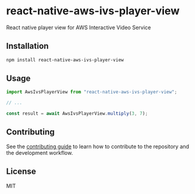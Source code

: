 # react-native-aws-ivs-player-view

React native player view for AWS Interactive Video Service

## Installation

```sh
npm install react-native-aws-ivs-player-view
```

## Usage

```js
import AwsIvsPlayerView from "react-native-aws-ivs-player-view";

// ...

const result = await AwsIvsPlayerView.multiply(3, 7);
```

## Contributing

See the [contributing guide](CONTRIBUTING.md) to learn how to contribute to the repository and the development workflow.

## License

MIT

